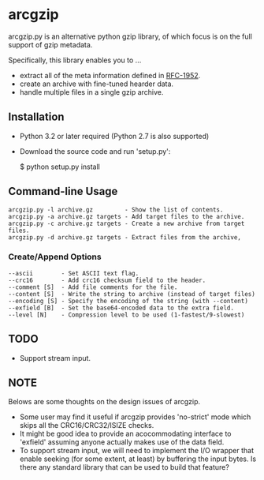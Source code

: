 arcgzip
=======

arcgzip.py is an alternative python gzip library, of which focus is
on the full support of gzip metadata.

Specifically, this library enables you to ...

* extract all of the meta information defined in [RFC-1952](http://www.gzip.org/zlib/rfc-gzip.html).
* create an archive with fine-tuned hearder data.
* handle multiple files in a single gzip archive.

Installation
------------

* Python 3.2 or later required (Python 2.7 is also supported)
* Download the source code and run 'setup.py':

    $ python setup.py install

Command-line Usage
------------------

    arcgzip.py -l archive.gz         - Show the list of contents.
    arcgzip.py -a archive.gz targets - Add target files to the archive.
    arcgzip.py -c archive.gz targets - Create a new archive from target files.
    arcgzip.py -d archive.gz targets - Extract files from the archive,

### Create/Append Options

    --ascii        - Set ASCII text flag.
    --crc16        - Add crc16 checksum field to the header.
    --comment [S]  - Add file comments for the file.
    --content [S]  - Write the string to archive (instead of target files)
    --encoding [S] - Specify the encoding of the string (with --content)
    --exfield [B]  - Set the base64-encoded data to the extra field.
    --level [N]    - Compression level to be used (1-fastest/9-slowest)

TODO
----

* Support stream input.

NOTE
----

Belows are some thoughts on the design issues of arcgzip.

* Some user may find it useful if arcgzip provides 'no-strict' mode which skips
  all the CRC16/CRC32/ISIZE checks.
* It might be good idea to provide an acocommodating interface to 'exfield'
  assuming anyone actually makes use of the data field.
* To support stream input, we will need to implement the I/O wrapper that enable
  seeking (for some extent, at least) by buffering the input bytes. Is there any
  standard library that can be used to build that feature?

